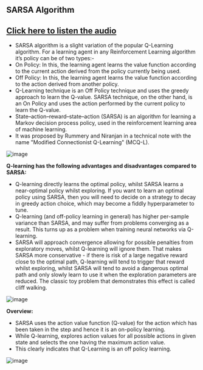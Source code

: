 ## SARSA Algorithm
## [Click here to listen the audio](https://drive.google.com/file/d/1qKHADBFG9OFk8zzCvnSxMlGYp23pDGK5/view?usp=sharing)

- SARSA algorithm is a slight variation of the popular Q-Learning algorithm. For a learning agent in any Reinforcement Learning algorithm it’s policy can be of two types:- 
- On Policy: In this, the learning agent learns the value function according to the current action derived from the policy currently being used.
- Off Policy: In this, the learning agent learns the value function according to the action derived from another policy.
- Q-Learning technique is an Off Policy technique and uses the greedy approach to learn the Q-value. SARSA technique, on the other hand, is an On Policy and uses the action performed by the current policy to learn the Q-value.
- State–action–reward–state–action (SARSA) is an algorithm for learning a Markov decision process policy, used in the reinforcement learning area of machine learning.
- It was proposed by Rummery and Niranjan in a technical note with the name "Modified Connectionist Q-Learning" (MCQ-L).

![image](https://user-images.githubusercontent.com/79050917/143870037-f495d123-68e7-4c38-9e58-f42caf5a980c.png)

**Q-learning has the following advantages and disadvantages compared to SARSA:**
- Q-learning directly learns the optimal policy, whilst SARSA learns a near-optimal policy whilst exploring. If you want to learn an optimal policy using SARSA, then you will need to decide on a strategy to decay in greedy action choice, which may become a fiddly hyperparameter to tune.
- Q-learning (and off-policy learning in general) has higher per-sample variance than SARSA, and may suffer from problems converging as a result. This turns up as a problem when training neural networks via Q-learning.
- SARSA will approach convergence allowing for possible penalties from exploratory moves, whilst Q-learning will ignore them. That makes SARSA more conservative - if there is risk of a large negative reward close to the optimal path, Q-learning will tend to trigger that reward whilst exploring, whilst SARSA will tend to avoid a dangerous optimal path and only slowly learn to use it when the exploration parameters are reduced. The classic toy problem that demonstrates this effect is called cliff walking.

![image](https://user-images.githubusercontent.com/79050917/143870079-d50a6bef-c5ec-4055-9906-69ad1111845b.png)

**Overview:**
- SARSA uses the action value function (Q-value) for the action which has been taken in the step and hence it is an on-policy learning. 
- While Q-learning, explores action values for all possible actions in given state and selects the one having the maximum action value. 
- This clearly indicates that Q-Learning is an off policy learning.

![image](https://user-images.githubusercontent.com/79050917/143870122-14f67824-bbac-44c2-b890-9a445255ab63.png)
